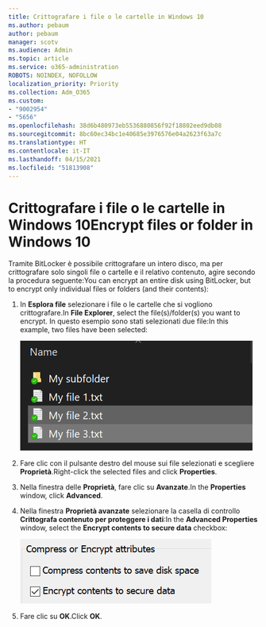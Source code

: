 ```yaml
---
title: Crittografare i file o le cartelle in Windows 10
ms.author: pebaum
author: pebaum
manager: scotv
ms.audience: Admin
ms.topic: article
ms.service: o365-administration
ROBOTS: NOINDEX, NOFOLLOW
localization_priority: Priority
ms.collection: Adm_O365
ms.custom:
- "9002954"
- "5656"
ms.openlocfilehash: 38d6b480973eb5536880856f92f18802eed9db08
ms.sourcegitcommit: 8bc60ec34bc1e40685e3976576e04a2623f63a7c
ms.translationtype: HT
ms.contentlocale: it-IT
ms.lasthandoff: 04/15/2021
ms.locfileid: "51813908"
---
```

# <a name="encrypt-files-or-folder-in-windows-10"></a><span data-ttu-id="34a1a-102">Crittografare i file o le cartelle in Windows 10</span><span class="sxs-lookup"><span data-stu-id="34a1a-102">Encrypt files or folder in Windows 10</span></span>

<span data-ttu-id="34a1a-103">Tramite BitLocker è possibile crittografare un intero disco, ma per crittografare solo singoli file o cartelle e il relativo contenuto, agire secondo la procedura seguente:</span><span class="sxs-lookup"><span data-stu-id="34a1a-103">You can encrypt an entire disk using BitLocker, but to encrypt only individual files or folders (and their contents):</span></span>

1. <span data-ttu-id="34a1a-104">In **Esplora file** selezionare i file o le cartelle che si vogliono crittografare.</span><span class="sxs-lookup"><span data-stu-id="34a1a-104">In **File Explorer**, select the file(s)/folder(s) you want to encrypt.</span></span> <span data-ttu-id="34a1a-105">In questo esempio sono stati selezionati due file:</span><span class="sxs-lookup"><span data-stu-id="34a1a-105">In this example, two files have been selected:</span></span>

    ![Selezionare i file o le cartelle da crittografare](media/select-for-encrypting.png)

2. <span data-ttu-id="34a1a-107">Fare clic con il pulsante destro del mouse sui file selezionati e scegliere **Proprietà**.</span><span class="sxs-lookup"><span data-stu-id="34a1a-107">Right-click the selected files and click **Properties**.</span></span>

3. <span data-ttu-id="34a1a-108">Nella finestra delle **Proprietà**, fare clic su **Avanzate**.</span><span class="sxs-lookup"><span data-stu-id="34a1a-108">In the **Properties** window, click **Advanced**.</span></span>

4. <span data-ttu-id="34a1a-109">Nella finestra **Proprietà avanzate** selezionare la casella di controllo **Crittografa contenuto per proteggere i dati**:</span><span class="sxs-lookup"><span data-stu-id="34a1a-109">In the **Advanced Properties** window, select the **Encrypt contents to secure data** checkbox:</span></span>

    ![Crittografa contenuto](media/encrypt-contents.png)

5. <span data-ttu-id="34a1a-111">Fare clic su **OK**.</span><span class="sxs-lookup"><span data-stu-id="34a1a-111">Click **OK**.</span></span>
